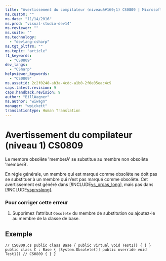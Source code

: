 ```yaml
---
title: "Avertissement du compilateur (niveau&#160;1) CS0809 | Microsoft Docs"
ms.custom: ""
ms.date: "11/14/2016"
ms.prod: "visual-studio-dev14"
ms.reviewer: ""
ms.suite: ""
ms.technology: 
  - "devlang-csharp"
ms.tgt_pltfrm: ""
ms.topic: "article"
f1_keywords: 
  - "CS0809"
dev_langs: 
  - "CSharp"
helpviewer_keywords: 
  - "CS0809"
ms.assetid: 2c2f0248-ab3a-4cdc-a1b0-2f0e05eac4c9
caps.latest.revision: 9
caps.handback.revision: 9
author: "BillWagner"
ms.author: "wiwagn"
manager: "wpickett"
translationtype: Human Translation
---
```

# Avertissement du compilateur (niveau&#160;1) CS0809
Le membre obsolète 'memberA' se substitue au membre non obsolète 'memberB'.  
  
 En règle générale, un membre qui est marqué comme obsolète ne doit pas se substituer à un membre qui n’est pas marqué comme obsolète. Cet avertissement est généré dans [!INCLUDE[vs_orcas_long](../../csharp/misc/includes/vs_orcas_long_md.md)], mais pas dans [!INCLUDE[vsprvslong](../../csharp/misc/includes/vsprvslong_md.md)].  
  
### Pour corriger cette erreur  
  
1.  Supprimez l’attribut `Obsolete` du membre de substitution ou ajoutez\-le au membre de la classe de base.  
  
## Exemple  
  
```  
// CS0809.cs public class Base { public virtual void Test1() { } } public class C : Base { [System.Obsolete()] public override void Test1() // CS0809 { } }  
```